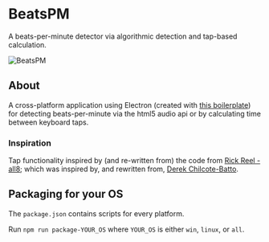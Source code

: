 # BeatsPM
A beats-per-minute detector via algorithmic detection and tap-based calculation.

![BeatsPM](./screenshot.jpg?raw=true)

## About
A cross-platform application using Electron (created with [this boilerplate](https://github.com/chentsulin/electron-react-boilerplate#readme)) for detecting beats-per-minute via the html5 audio api or by calculating time between keyboard taps.

### Inspiration
Tap functionality inspired by (and re-written from) the code from [Rick Reel - all8](http://www.all8.com/tools/bpm.htm); which was inspired by, and rewritten from, [Derek Chilcote-Batto](http://www.mixed.net).

## Packaging for your OS
The `package.json` contains scripts for every platform. 

Run `npm run package-YOUR_OS` where `YOUR_OS` is either `win`, `linux`, or `all`.